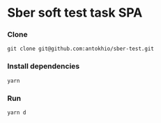 # Sber soft test task SPA

### Clone

`git clone git@github.com:antokhio/sber-test.git`

### Install dependencies

`yarn`

### Run

`yarn d`
